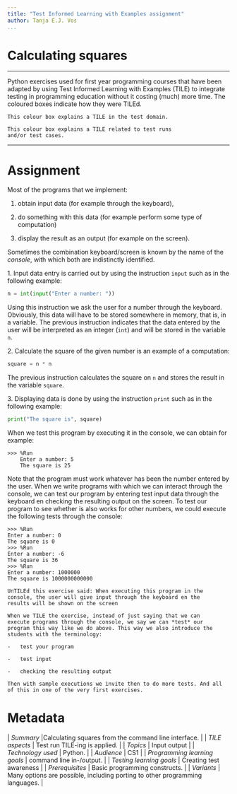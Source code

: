 ```yaml
---
title: "Test Informed Learning with Examples assignment"
author: Tanja E.J. Vos
...
```


# Calculating squares



---

Python exercises used for first year programming courses that
have been adapted by using Test Informed Learning with Examples (TILE)
to integrate testing in programming education without it costing (much)
more time. The coloured boxes indicate how they were TILEd.

```testdomaintile
This colour box explains a TILE in the test domain.
```

```testruntile
This colour box explains a TILE related to test runs
and/or test cases.
```

---

# Assignment

Most of the programs that we implement:

1.  obtain input data (for example through the keyboard),

2.  do something with this data (for example perform some type of computation)

3.  display the result as an output (for example on the screen).

Sometimes the combination keyboard/screen is known by the name of
the *console*, with which both are indistinctly identified.

1\. Input data entry is carried out by using the instruction `input`
such as in the following example:

```python
n = int(input("Enter a number: "))
```

Using this instruction we ask the user for a number through the
keyboard. Obviously, this data will have to be stored somewhere in
memory, that is, in a variable. The previous instruction indicates
that the data entered by the user will be interpreted as an integer
(`int`) and will be stored in the variable `n`.

2\. Calculate the square of the given number is an example of a
computation:

```python
square = n * n
```

The previous instruction calculates the square on `n` and stores the
result in the variable `square`.

3\. Displaying data is done by using the instruction `print` such as
in the following example:

```python
print("The square is", square)
```

When we test this program by executing it in the console, we can
obtain for example:

```
>>> %Run
    Enter a number: 5
    The square is 25
```

Note that the program must work whatever has been the number entered
by the user. When we write programs with which we can interact
through the console, we can test our program by entering test input
data through the keyboard en checking the resulting output on the
screen. To test our program to see whether is also works for other
numbers, we could execute the following tests through the console:

```
>>> %Run
Enter a number: 0
The square is 0
>>> %Run
Enter a number: -6
The square is 36
>>> %Run
Enter a number: 1000000
The square is 1000000000000
```

```testruntile
UnTILEd this exercise said: When executing this program in the
console, the user will give input through the keyboard en the
results will be shown on the screen

When we TILE the exercise, instead of just saying that we can
execute programs through the console, we say we can *test* our
program this way like we do above. This way we also introduce the
students with the terminology:

-   test your program

-   test input

-   checking the resulting output

Then with sample executions we invite then to do more tests. And all
of this in one of the very first exercises.
```

# Metadata

| _Summary_ |Calculating squares from the command line interface. |
| _TILE aspects_ | Test run TILE-ing is applied. |
| _Topics_ | Input output |
| _Technology used_ | Python. |
| _Audience_ | CS1 |
| _Programming learning goals_ | command line in-/output. |
| _Testing learning goals_ | Creating test awareness |
| _Prerequisites_ |  Basic programming constructs.  |
| _Variants_ |  Many options are possible, including porting to other programming languages. |
